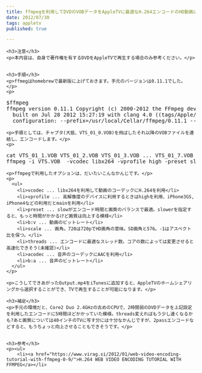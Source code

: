 ```yaml
---
title: ffmpegを利用してDVDのVOBデータをAppleTVに最適なH.264エンコードのHD動画に変換する
date: 2012/07/30
tags: appletv
published: true

---
```


    <h3>注意</h3>
    <p>本内容は、自身で著作権を有するDVDをAppleTVで再生する場合のみ参考ください。</p>


    <h3>手順</h3>
    <p>ffmegはhomebrewで最新版に上げておきます。手元のバージョンは0.11.1でした。</p>
    <p>
<pre>$ffmpeg
ffmpeg version 0.11.1 Copyright (c) 2000-2012 the FFmpeg developers
  built on Jul 28 2012 15:27:19 with clang 4.0 ((tags/Apple/clang-421.0.57))
  configuration: --prefix=/usr/local/Cellar/ffmpeg/0.11.1 --enable-shared --enable-gpl --enable-version3 --enable-nonfree --enable-hardcoded-tables --enable-libfreetype --cc=/usr/bin/clang --host-cflags='-Os -w -pipe -march=native -Qunused-arguments -mmacosx-version-min=10.8' --host-ldflags='-L/usr/local/Cellar/gettext/0.18.1.1/lib -L/usr/local/lib -L/opt/X11/lib' --enable-libx264 --enable-libfaac --enable-libmp3lame --enable-librtmp --enable-libtheora --enable-libvorbis --enable-libvpx --enable-libxvid --enable-libopencore-amrnb --enable-libopencore-amrwb --enable-libass --enable-libvo-aacenc --disable-ffplay
</pre></p>

    <p>手順としては、チャプタ(大抵、VTS_01_0.VOB)を飛ばしたそれ以降のVOBファイルを連結し、エンコードします。</p>
    <p>
<pre>cat VTS_01_1.VOB VTS_01_2.VOB VTS_01_3.VOB ... VTS_01_7.VOB > VTS.VOB
ffmpeg -i VTS.VOB  -vcodec libx264 -vprofile high -preset slow -b:v 1000k -vf scale=-1:720 -threads 0 -acodec libvo_aacenc -b:a 196k Output.mp4</pre>
</p>

    <p>ffmpegで利用したオプションは、だいたいこんなかんじです。</p>
    <p>
      <ul>
        <li>vcodec ... libx264を利用して動画のコーデックにH.264を利用</li>
        <li>vprofile ... 高解像度のデバイスに利用するときはhighを利用、iPhone3GS, iPhone4などの利用だとmainを利用</li>
        <li>preset ... slowがエンコード時間と画質のバランスで最適。slowerを指定すると、もっと時間がかかるけど画質は向上する模様</li>
        <li>b:v ... 動画のビットレート</li>
        <li>scale ... 画角。720は720pでHD画角の意味。SD画角と576。-1はアスペクト比を保つ。</li>
        <li>threads ... エンコードに最適なスレッド数。コアの数によっては変更させると高速化できそう(未確認)</li>
        <li>acodec ... 音声のコーデックにAACを利用</li>
        <li>b:a ... 音声のビットレート</li>
      </ul>
    </p>

    <p>こうしてできあがったOutput.mp4をiTunesに追加すると、AppleTVのホームシェアリングから選択することができ、TVで再生することが可能になります。</p>

    <h3>補足</h3>
    <p>手元の環境だと、Core2 Duo 2.4GHzの古めのCPUで、2時間弱のDVDデータを上記設定を利用したエンコードに5時間ほどかかっていた模様。threads変えればもう少し速くなるかも?あと画質については40インチのTVに写す分には十分なかんじですが、2passエンコードなどすると、もうちょっと向上させることもできそうです。</p>


    <h3>参考</h3>
    <p><ul>
        <li><a href="https://www.virag.si/2012/01/web-video-encoding-tutorial-with-ffmpeg-0-9/">H.264 WEB VIDEO ENCODING TUTORIAL WITH FFMPEG</a></li>
</ul></p>


